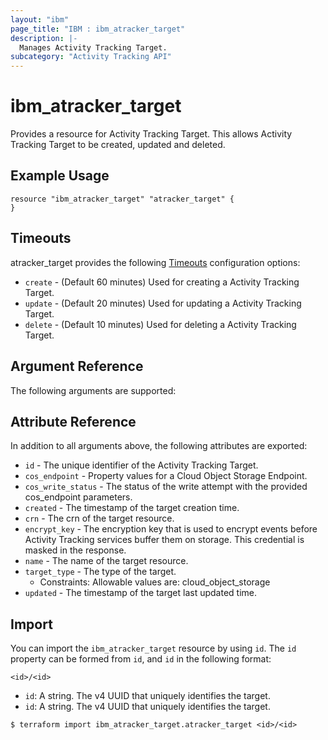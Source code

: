 ```yaml
---
layout: "ibm"
page_title: "IBM : ibm_atracker_target"
description: |-
  Manages Activity Tracking Target.
subcategory: "Activity Tracking API"
---
```


# ibm_atracker_target

Provides a resource for Activity Tracking Target. This allows Activity Tracking Target to be created, updated and deleted.

## Example Usage

```hcl
resource "ibm_atracker_target" "atracker_target" {
}
```

## Timeouts

atracker_target provides the following [Timeouts](https://www.terraform.io/docs/configuration/resources.html#timeouts) configuration options:

* `create` - (Default 60 minutes) Used for creating a Activity Tracking Target.
* `update` - (Default 20 minutes) Used for updating a Activity Tracking Target.
* `delete` - (Default 10 minutes) Used for deleting a Activity Tracking Target.

## Argument Reference

The following arguments are supported:


## Attribute Reference

In addition to all arguments above, the following attributes are exported:

* `id` - The unique identifier of the Activity Tracking Target.
* `cos_endpoint` - Property values for a Cloud Object Storage Endpoint.
* `cos_write_status` - The status of the write attempt with the provided cos_endpoint parameters.
* `created` - The timestamp of the target creation time.
* `crn` - The crn of the target resource.
* `encrypt_key` - The encryption key that is used to encrypt events before Activity Tracking services buffer them on storage. This credential is masked in the response.
* `name` - The name of the target resource.
* `target_type` - The type of the target.
  * Constraints: Allowable values are: cloud_object_storage
* `updated` - The timestamp of the target last updated time.

## Import

You can import the `ibm_atracker_target` resource by using `id`.
The `id` property can be formed from `id`, and `id` in the following format:

```
<id>/<id>
```
* `id`: A string. The v4 UUID that uniquely identifies the target.
* `id`: A string. The v4 UUID that uniquely identifies the target.

```
$ terraform import ibm_atracker_target.atracker_target <id>/<id>
```
